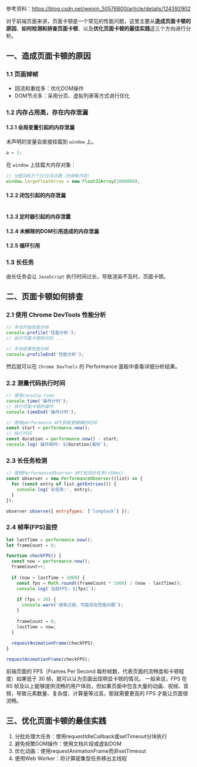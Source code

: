 参考资料：https://blog.csdn.net/weixin_50576800/article/details/124392902

对于前端页面来讲，页面卡顿是一个常见的性能问题，这里主要从**造成页面卡顿的原因**、**如何检测和排查页面卡顿**、以及**优化页面卡顿的最佳实践**这三个方向进行分析。

## 一、造成页面卡顿的原因

### 1.1 页面掉帧
- 回流和重绘多：优化DOM操作
- DOM节点多：采用分页、虚拟列表等方式进行优化

### 1.2 内存占用高，存在内存泄漏
#### 1.2.1 全局变量引起的内存泄漏

未声明的变量会直接挂载到 `window` 上。

```js
a = 1;
```

在 `window` 上挂载大内存对象：

```js
// 分配100万个32位浮点数（约4MB内存）
window.largeFloatArray = new Float32Array(1000000);
```

#### 1.2.2 闭包引起的内存泄漏
```js
```
#### 1.2.3 定时器引起的内存泄露
#### 1.2.4 未解除的DOM引用造成的内存泄漏
#### 1.2.5 循环引用

### 1.3 长任务

由长任务会让 `JavaScript` 执行时间过长，导致渲染不及时，页面卡顿。

## 二、页面卡顿如何排查

### 2.1 使用 Chrome DevTools 性能分析
```js
// 手动开始性能分析
console.profile('性能分析');
// 执行可能卡顿的代码 ...

// 手动结束性能分析
console.profileEnd('性能分析');
```
然后就可以在 `Chrome DevTools` 的 Performance 面板中查看详细分析结果。

### 2.2 测量代码执行时间
```js
// 使用console.time
console.time('操作计时');
// 执行可能卡顿的操作
console.timeEnd('操作计时');

// 使用performance API获取更精确的时间
const start = performance.now();
// 执行代码
const duration = performance.now() - start;
console.log(`操作耗时: ${duration}毫秒`);
```

### 2.3 长任务检测
```js
// 使用PerformanceObserver API检测长任务(>50ms)
const observer = new PerformanceObserver((list) => {
  for (const entry of list.getEntries()) {
    console.log('长任务:', entry);
  }
});

observer.observe({ entryTypes: ['longtask'] });
```

### 2.4 帧率(FPS)监控
```js
let lastTime = performance.now();
let frameCount = 0;

function checkFPS() {
  const now = performance.now();
  frameCount++;
  
  if (now > lastTime + 1000) {
    const fps = Math.round((frameCount * 1000) / (now - lastTime));
    console.log(`当前FPS: ${fps}`);
    
    if (fps < 30) {
      console.warn('帧率过低，可能存在性能问题');
    }
    
    frameCount = 0;
    lastTime = now;
  }
  
  requestAnimationFrame(checkFPS);
}

requestAnimationFrame(checkFPS);
```

前端页面的 FPS（Frames Per Second 每秒帧数，代表页面的流畅度和卡顿程度）如果低于 30 帧，就可以认为页面出现明显卡顿的情况。 一般来说，FPS 在 60 帧及以上能够提供流畅的用户体验，但如果页面中包含大量的动画、视频、音频，导致元素数量、复杂度、计算量等过高，那就需要更高的 FPS 才能让页面很流畅。


## 三、优化页面卡顿的最佳实践
1. 分批处理大任务：使用requestIdleCallback或setTimeout分块执行
2. 避免频繁DOM操作：使用文档片段或虚拟DOM
3. 优化动画：使用requestAnimationFrame而非setTimeout
4. 使用Web Worker：将计算密集型任务移出主线程
